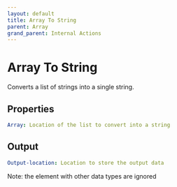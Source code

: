 ```yaml
---
layout: default
title: Array To String
parent: Array
grand_parent: Internal Actions
---
```

# Array To String
Converts a list of strings into a single string.

## Properties
```yaml
Array: Location of the list to convert into a string
```

## Output
```yaml
Output-location: Location to store the output data
```

Note: the element with other data types are ignored

